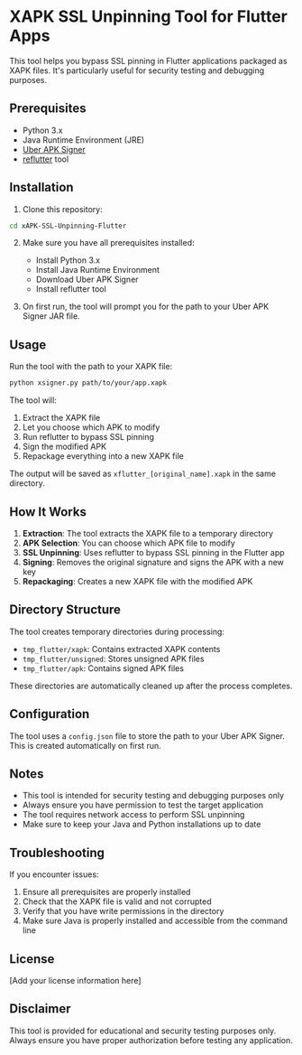 # XAPK SSL Unpinning Tool for Flutter Apps

This tool helps you bypass SSL pinning in Flutter applications packaged as XAPK files. It's particularly useful for security testing and debugging purposes.

## Prerequisites

- Python 3.x
- Java Runtime Environment (JRE)
- [Uber APK Signer](https://github.com/patrickfav/uber-apk-signer)
- [reflutter](https://github.com/Impact-I/reFlutter) tool

## Installation

1. Clone this repository:
```bash
cd xAPK-SSL-Unpinning-Flutter
```

2. Make sure you have all prerequisites installed:
   - Install Python 3.x
   - Install Java Runtime Environment
   - Download Uber APK Signer
   - Install reflutter tool

3. On first run, the tool will prompt you for the path to your Uber APK Signer JAR file.

## Usage

Run the tool with the path to your XAPK file:

```bash
python xsigner.py path/to/your/app.xapk
```

The tool will:
1. Extract the XAPK file
2. Let you choose which APK to modify
3. Run reflutter to bypass SSL pinning
4. Sign the modified APK
5. Repackage everything into a new XAPK file

The output will be saved as `xflutter_[original_name].xapk` in the same directory.

## How It Works

1. **Extraction**: The tool extracts the XAPK file to a temporary directory
2. **APK Selection**: You can choose which APK file to modify
3. **SSL Unpinning**: Uses reflutter to bypass SSL pinning in the Flutter app
4. **Signing**: Removes the original signature and signs the APK with a new key
5. **Repackaging**: Creates a new XAPK file with the modified APK

## Directory Structure

The tool creates temporary directories during processing:
- `tmp_flutter/xapk`: Contains extracted XAPK contents
- `tmp_flutter/unsigned`: Stores unsigned APK files
- `tmp_flutter/apk`: Contains signed APK files

These directories are automatically cleaned up after the process completes.

## Configuration

The tool uses a `config.json` file to store the path to your Uber APK Signer. This is created automatically on first run.

## Notes

- This tool is intended for security testing and debugging purposes only
- Always ensure you have permission to test the target application
- The tool requires network access to perform SSL unpinning
- Make sure to keep your Java and Python installations up to date

## Troubleshooting

If you encounter issues:
1. Ensure all prerequisites are properly installed
2. Check that the XAPK file is valid and not corrupted
3. Verify that you have write permissions in the directory
4. Make sure Java is properly installed and accessible from the command line

## License

[Add your license information here]

## Disclaimer

This tool is provided for educational and security testing purposes only. Always ensure you have proper authorization before testing any application. 
